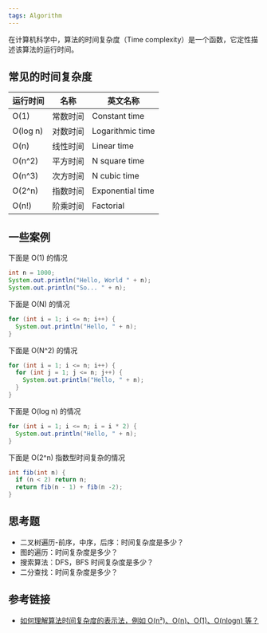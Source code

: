 ```yaml
---
tags: Algorithm
---
```


在计算机科学中，算法的时间复杂度（Time complexity）是一个函数，它定性描述该算法的运行时间。

## 常见的时间复杂度

| 运行时间 | 名称 | 英文名称 |
| --- | --- | --- |
| O(1) | 常数时间 | Constant time |
| O(log n) | 对数时间 | Logarithmic time |
| O(n) | 线性时间 | Linear time |
| O(n^2) | 平方时间 | N square time |
| O(n^3) | 次方时间 | N cubic time | 
| O(2^n) | 指数时间 | Exponential time | 
| O(n!) | 阶乘时间 | Factorial |

## 一些案例
下面是 O(1) 的情况
```java
int n = 1000;
System.out.println("Hello, World " + n);
System.out.println("So... " + n);
```

下面是 O(N) 的情况
```java
for (int i = 1; i <= n; i++) {
  System.out.println("Hello, " + n);
}
```

下面是 O(N^2) 的情况
```java
for (int i = 1; i <= n; i++) {
  for (int j = 1; j <= n; j++) {
    System.out.println("Hello, " + n);
  }
}
```

下面是 O(log n) 的情况
```java
for (int i = 1; i <= n; i = i * 2) {
  System.out.println("Hello, " + n);
}
```

下面是 O(2^n) 指数型时间复杂的情况
```java
int fib(int n) {
  if (n < 2) return n;
  return fib(n - 1) + fib(n -2);
}
```

## 思考题
- 二叉树遍历-前序，中序，后序：时间复杂度是多少？
- 图的遍历：时间复杂度是多少？
- 搜索算法：DFS，BFS 时间复杂度是多少？
- 二分查找：时间复杂度是多少？

## 参考链接
- [如何理解算法时间复杂度的表示法，例如 O(n²)、O(n)、O(1)、O(nlogn) 等？](https://www.zhihu.com/question/21387264)